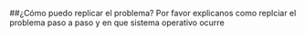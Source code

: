 ##¿Cómo puedo replicar el problema?
Por favor explicanos como replciar el problema paso a paso y en que sistema operativo ocurre

